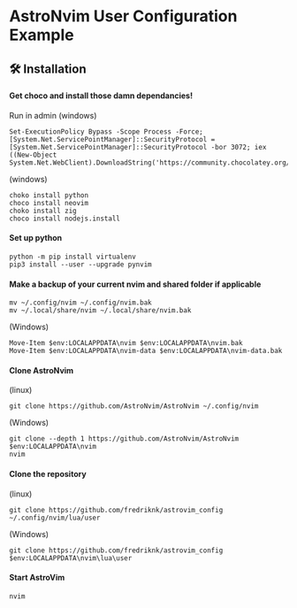 # AstroNvim User Configuration Example

## 🛠️ Installation

#### Get choco and install those damn dependancies! 
Run in admin  (windows)
```shell
Set-ExecutionPolicy Bypass -Scope Process -Force; [System.Net.ServicePointManager]::SecurityProtocol = [System.Net.ServicePointManager]::SecurityProtocol -bor 3072; iex ((New-Object System.Net.WebClient).DownloadString('https://community.chocolatey.org/install.ps1'))
```
 (windows)
 
```shell
choko install python
choco install neovim
choko install zig
choco install nodejs.install
```
#### Set up python
```shell
python -m pip install virtualenv
pip3 install --user --upgrade pynvim
```


#### Make a backup of your current nvim and shared folder if applicable

```shell
mv ~/.config/nvim ~/.config/nvim.bak
mv ~/.local/share/nvim ~/.local/share/nvim.bak
```
(Windows)
```shell
Move-Item $env:LOCALAPPDATA\nvim $env:LOCALAPPDATA\nvim.bak
Move-Item $env:LOCALAPPDATA\nvim-data $env:LOCALAPPDATA\nvim-data.bak
```

#### Clone AstroNvim
(linux)
```shell
git clone https://github.com/AstroNvim/AstroNvim ~/.config/nvim
```
(Windows)
```shell
git clone --depth 1 https://github.com/AstroNvim/AstroNvim $env:LOCALAPPDATA\nvim
nvim
```

#### Clone the repository
(linux)
```shell
git clone https://github.com/fredriknk/astrovim_config ~/.config/nvim/lua/user
```
(Windows)
```shell
git clone https://github.com/fredriknk/astrovim_config  $env:LOCALAPPDATA\nvim\lua\user
```

#### Start AstroVim

```shell
nvim
```
